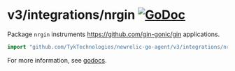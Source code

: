 # v3/integrations/nrgin [![GoDoc](https://godoc.org/github.com/TykTechnologies/newrelic-go-agent/v3/integrations/nrgin?status.svg)](https://godoc.org/github.com/TykTechnologies/newrelic-go-agent/v3/integrations/nrgin)

Package `nrgin` instruments https://github.com/gin-gonic/gin applications.

```go
import "github.com/TykTechnologies/newrelic-go-agent/v3/integrations/nrgin"
```

For more information, see
[godocs](https://godoc.org/github.com/TykTechnologies/newrelic-go-agent/v3/integrations/nrgin).
